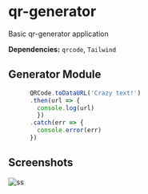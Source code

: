 # qr-generator

Basic qr-generator application

**Dependencies:** `qrcode`, `Tailwind` 

## Generator Module
```js
      QRCode.toDataURL('Crazy text!')
      .then(url => {
        console.log(url)
        })
      .catch(err => {
        console.error(err)
      })
```

## Screenshots

![ss](https://gcdnb.pbrd.co/images/OKEtK5XFMX61.png?o=1)
